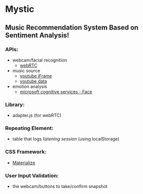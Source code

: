 # Mystic
## Music Recommendation System Based on Sentiment Analysis!

### APIs:
- webcam/facial recognition
  - [webRTC](https://webrtc.org/start/)
- music source
  - [youtube iFrame](https://developers.google.com/youtube/iframe_api_reference)
  - [youtube data](https://developers.google.com/youtube/v3/)
- emotion analysis
  - [microsoft cognitive services - Face](https://azure.microsoft.com/en-us/services/cognitive-services/face/)

### Library:
- adapter.js (for webRTC)

### Repeating Element: 
- table that logs *listening session* (using localStorage)

### CSS Framework:
- [Materialize](https://materializecss.com)

### User Input Validation:
- the webcam/buttons to take/confirm snapshot
